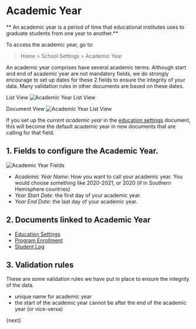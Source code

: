 <!-- add-breadcrumbs -->
# Academic Year

** An academic year is a period of time that educational institutes uses to graduate students from one year to another.**

To access the academic year, go to:

> Home > School Settings > Academic Year

An academic year comprises have several academic terms.  Although start and end of academic year are not mandatory fields, we do strongly encourage to set up dates for these 2 fields to ensure the integrity of your data.  Many validation rules in other documents are based on these dates.  

List View
 ![Academic Year List View](/docs/assets/img/school-settings/academic-year-listview.png)

Document View
![Academic Year List View](/docs/assets/img/school-settings/academic-year-docview.png)

If you set up the *current academic year* in the [education settings](/docs/user/manual/en/education-settings/education-settings) document, this will become the default academic year in new documents that are calling for that field.

## 1. Fields to configure the Academic Year.  

 ![Academic Year Fields](/docs/assets/img/school-settings/academic-year-fields.png)

* *Academic Year Name*: How you want to call your academic year. You would choose something like 2020-2021, or 2020 (if in Southern Hemisphere countries)
* *Year Start Date*: the first day of your academic year.
* *Year End Date*: the last day of your academic year.

## 2. Documents linked to Academic Year

* [Education Settings](/docs/user/manual/en/education-settings/education-settings)
* [Program Enrollment](/docs/user/manual/en/schedule/program-enrollment)
* [Student Log](/docs/user/manual/en/student/student-log)

## 3. Validation rules
These are some validation rules we have put in place to ensure the integrity of the data.

* unique name for academic year
* the start of the academic year cannot be after the end of the academic year (or vice-versa)


{next}
